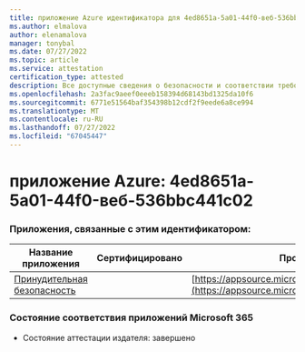 ```yaml
---
title: приложение Azure идентификатора для 4ed8651a-5a01-44f0-веб-536bbc441c02
ms.author: elmalova
author: elenamalova
manager: tonybal
ms.date: 07/27/2022
ms.topic: article
ms.service: attestation
certification_type: attested
description: Все доступные сведения о безопасности и соответствии требованиям для 4ed8651a-5a01-44f0-веб-536bbc441c02.
ms.openlocfilehash: 2a3fac9aeef0eeeb158394d68143bd1325da10f6
ms.sourcegitcommit: 6771e51564baf354398b12cdf2f9eede6a8ce994
ms.translationtype: MT
ms.contentlocale: ru-RU
ms.lasthandoff: 07/27/2022
ms.locfileid: "67045447"
---
```

# <a name="azure-app-id-4ed8651a-5a01-44f0-abdf-536bbc441c02"></a>приложение Azure: 4ed8651a-5a01-44f0-веб-536bbc441c02


### <a name="apps-associated-with-this-id"></a>Приложения, связанные с этим идентификатором:
| **Название приложения** | **Сертифицировано** | **Просмотр в AppSource** |
|--------------|---------------|-----------------------|
| [Принудительная безопасность](../forward/WA200002833.md) |  | [https://appsource.microsoft.com/product/office/WA200002833](https://appsource.microsoft.com/product/office/WA200002833) |

### <a name="microsoft-365-app-compliance-status"></a>Состояние соответствия приложений Microsoft 365
- Состояние аттестации издателя: завершено
